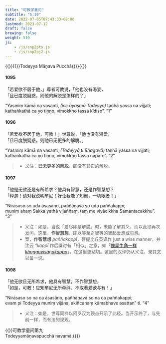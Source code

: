 ```yaml
---
title: "可教学童问"
subtitle: "5:10"
date: 2022-07-05T07:43:33+08:00
lastmod: 2023-07-12
draft: false
brewing: false
weight: 510
js:
    - /js/snp2pts.js
    - /js/snp2pj2.js
---
```



{{<subtitle>}}{{<suttalink src="snp5.10">}}Todeyya Māṇava Pucchā{{</suttalink>}}{{</subtitle>}}

#### 1095

「若爱欲不居于他，」尊者可教说，「他也没有渴爱，  
「且已度脱疑惑，则他的解脱是怎样的？」

“Yasmiṃ kāmā na vasanti, <i>(icc āyasmā Todeyyo)</i> taṇhā yassa na vijjati;  
kathaṅkathā ca yo tiṇṇo, vimokkho tassa kīdiso”. <q>1</q>

#### 1096

「若爱欲不居于他，可教！」世尊说，「他也没有渴爱，  
「且已度脱疑惑，则他已无更多的解脱。」

“Yasmiṃ kāmā na vasanti, <i>(Todeyyā ti Bhagavā)</i> taṇhā yassa na vijjati;  
kathaṅkathā ca yo tiṇṇo, vimokkho tassa nāparo”. <q>2</q>

> - 义注：**已无更多的解脱**，即没有其它的解脱。

#### 1097

「他是无欲还是有所希求？他具有智慧，还是作智慧想？  
「释迦！请对我说明牟尼！好让我能了知他，一切眼者！」

“Nirāsaso so uda āsasāno, paññāṇavā so uda paññakappī;  
muniṃ ahaṃ Sakka yathā vijaññaṃ, taṃ me viyācikkha Samantacakkhu”. <q>3</q>

> - 义注：如是，当说「爱尽即是解脱」时，未能了解其义，而以此颂再次发问。这里，**作智慧想**，即以等至之智等的智起爱想或见想。
> - 案，**作智慧想** *paññakappī*，菩提比丘英译作 just a wise manner，并注云 *°kappī* 作后缀时有「相似」之意，如「[像犀牛角一样 *khaggavisāṇakappo*](../103/)」，在这里更贴切。这里的汉译仍从义注，录其文以备一说。

#### 1098

「他无欲且无所希求，他具有智慧，不作智慧想，  
「如是，可教！应知牟尼无所牵绊、不取著爱欲与有！」

“Nirāsaso so na ca āsasāno, paññāṇavā so na ca paññakappī;  
evam pi Todeyya muniṃ vijāna, akiñcanaṃ kāmabhave asattan” ti. <q>4</q>

> - 义注：如是，世尊同样以阿罗汉为顶点开示了此经。当开示终了，与先前一样，而有法的现观。


{{<eof>}}可教学童问第九<br><span class="pi">Todeyyamāṇavapucchā navamā.</span>{{</eof>}}